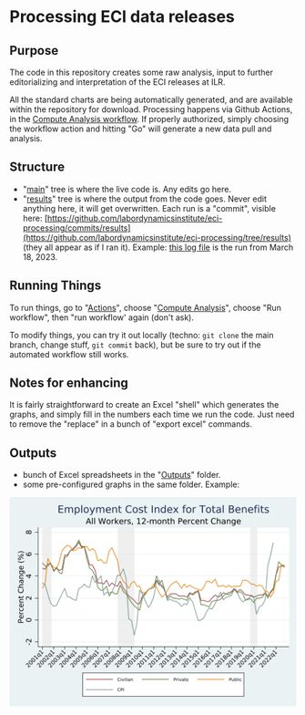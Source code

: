 # Processing ECI data releases

## Purpose

The code in this repository creates some raw analysis, input to further editorializing and interpretation of the ECI releases at ILR.

All the standard charts are being automatically generated, and are available within the repository for download. Processing happens via Github Actions, in the [Compute Analysis workflow](https://github.com/labordynamicsinstitute/eci-processing/actions/workflows/compute.yml). If properly authorized, simply choosing the workflow action and hitting "Go" will generate a new data pull and analysis.

## Structure

- "[main](https://github.com/labordynamicsinstitute/eci-processing)" tree is where the live code is. Any edits go here.
- "[results](https://github.com/labordynamicsinstitute/eci-processing/tree/results)" tree is where the output from the code goes. Never edit anything here, it will get overwritten. Each run is a "commit", visible here: [https://github.com/labordynamicsinstitute/eci-processing/commits/results](https://github.com/labordynamicsinstitute/eci-processing/tree/results) (they all appear as if I ran it). Example: [this log file](https://github.com/labordynamicsinstitute/eci-processing/commit/799fc6f1b9bb5c840efc9612878d85933c7edc80) is the run from March 18, 2023.

## Running Things

To run things, go to "[Actions](https://github.com/labordynamicsinstitute/eci-processing/actions/)", choose "[Compute Analysis](https://github.com/labordynamicsinstitute/eci-processing/actions/workflows/compute.yml)", choose "Run workflow", then "run workflow' again (don't ask). 

To modify things, you can try it out locally (techno: `git clone` the main branch, change stuff, `git commit` back), but be sure to try out if the automated workflow still works.

## Notes for enhancing

It is fairly straightforward to create an Excel "shell" which generates the graphs, and simply fill in the numbers each time we run the code. Just need to remove the "replace" in a bunch of "export excel" commands.


## Outputs

- bunch of Excel spreadsheets in the "[Outputs](https://github.com/labordynamicsinstitute/eci-processing/tree/results/Analysis/Output)" folder.
- some pre-configured graphs in the same folder. Example:

![Example graph](https://raw.githubusercontent.com/labordynamicsinstitute/eci-processing/results/Analysis/Output/eci_tb_allworkers.png)
